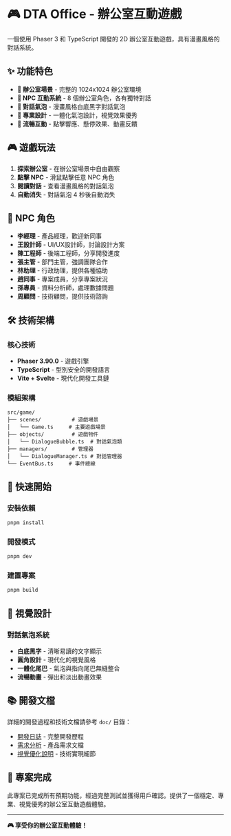 # 🎮 DTA Office - 辦公室互動遊戲

一個使用 Phaser 3 和 TypeScript 開發的 2D 辦公室互動遊戲，具有漫畫風格的對話系統。

## ✨ 功能特色

- **🏢 辦公室場景** - 完整的 1024x1024 辦公室環境
- **👥 NPC 互動系統** - 8 個辦公室角色，各有獨特對話
- **💬 對話氣泡** - 漫畫風格白底黑字對話氣泡
- **🎨 專業設計** - 一體化氣泡設計，視覺效果優秀
- **🎯 流暢互動** - 點擊響應、懸停效果、動畫反饋

## 🎮 遊戲玩法

1. **探索辦公室** - 在辦公室場景中自由觀察
2. **點擊 NPC** - 滑鼠點擊任意 NPC 角色
3. **閱讀對話** - 查看漫畫風格的對話氣泡
4. **自動消失** - 對話氣泡 4 秒後自動消失

## 👥 NPC 角色

- **李經理** - 產品經理，歡迎新同事
- **王設計師** - UI/UX設計師，討論設計方案  
- **陳工程師** - 後端工程師，分享開發進度
- **張主管** - 部門主管，強調團隊合作
- **林助理** - 行政助理，提供各種協助
- **趙同事** - 專案成員，分享專案狀況
- **孫專員** - 資料分析師，處理數據問題
- **周顧問** - 技術顧問，提供技術諮詢

## 🛠 技術架構

### 核心技術
- **Phaser 3.90.0** - 遊戲引擎
- **TypeScript** - 型別安全的開發語言
- **Vite + Svelte** - 現代化開發工具鏈

### 模組架構
```
src/game/
├── scenes/          # 遊戲場景
│   └── Game.ts     # 主要遊戲場景
├── objects/         # 遊戲物件
│   └── DialogueBubble.ts  # 對話氣泡類
├── managers/        # 管理器
│   └── DialogueManager.ts # 對話管理器
└── EventBus.ts     # 事件總線
```

## 🚀 快速開始

### 安裝依賴
```bash
pnpm install
```

### 開發模式
```bash
pnpm dev
```

### 建置專案
```bash
pnpm build
```

## 🎨 視覺設計

### 對話氣泡系統
- **白底黑字** - 清晰易讀的文字顯示
- **圓角設計** - 現代化的視覺風格
- **一體化尾巴** - 氣泡與指向尾巴無縫整合
- **流暢動畫** - 彈出和淡出動畫效果

## 📚 開發文檔

詳細的開發過程和技術文檔請參考 `doc/` 目錄：
- [開發日誌](doc/開發日誌.md) - 完整開發歷程
- [需求分析](doc/需求分析與PRD.md) - 產品需求文檔
- [視覺優化說明](doc/視覺優化說明.md) - 技術實現細節

## 🎊 專案完成

此專案已完成所有預期功能，經過完整測試並獲得用戶確認。提供了一個穩定、專業、視覺優秀的辦公室互動遊戲體驗。

---

**🎮 享受你的辦公室互動體驗！**
